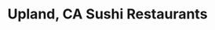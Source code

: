 ---
layout: city
title: Upland, CA Sushi Restaurants
permalink: /california/upland/
stateAbbr: CA
stateName: California
cityName: Upland

---